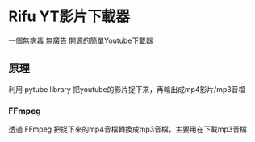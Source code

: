 # Rifu YT影片下載器
一個無病毒 無廣告 開源的簡單Youtube下載器

## 原理
利用 pytube library 把youtube的影片捉下來，再輸出成mp4影片/mp3音檔

### FFmpeg
透過 FFmpeg 把捉下來的mp4音檔轉換成mp3音檔，主要用在下載mp3音檔


